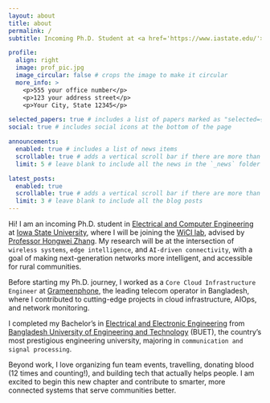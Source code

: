 ```yaml
---
layout: about
title: about
permalink: /
subtitle: Incoming Ph.D. Student at <a href='https://www.iastate.edu/'>Iowa State University</a>

profile:
  align: right
  image: prof_pic.jpg
  image_circular: false # crops the image to make it circular
  more_info: >
    <p>555 your office number</p>
    <p>123 your address street</p>
    <p>Your City, State 12345</p>

selected_papers: true # includes a list of papers marked as "selected={true}"
social: true # includes social icons at the bottom of the page

announcements:
  enabled: true # includes a list of news items
  scrollable: true # adds a vertical scroll bar if there are more than 3 news items
  limit: 5 # leave blank to include all the news in the `_news` folder

latest_posts:
  enabled: true
  scrollable: true # adds a vertical scroll bar if there are more than 3 new posts items
  limit: 3 # leave blank to include all the blog posts
---
```

Hi! I am an incoming Ph.D. student in [Electrical and Computer Engineering](https://www.ece.iastate.edu/) at [Iowa State University](https://www.iastate.edu/), where I will be joining the [WiCI lab](https://wici.iastate.edu/), advised by [Professor Hongwei Zhang](https://www.ece.iastate.edu/~hongwei/). My research will be at the intersection of `wireless systems`, `edge intelligence`, and `AI-driven connectivity`, with a goal of making next-generation networks more intelligent, and accessible for rural communities. 

Before starting my Ph.D. journey, I worked as a `Core Cloud Infrastructure Engineer` at [Grameenphone](https://www.grameenphone.com), the leading telecom operator in Bangladesh, where I contributed to cutting-edge projects in cloud infrastructure, AIOps, and network monitoring. 

I completed my Bachelor’s in [Electrical and Electronic Engineering](https://eee.buet.ac.bd/) from [Bangladesh University of Engineering and Technology](https://buet.ac.bd/) (BUET), the country’s most prestigious engineering university, majoring in `communication and signal processing`.


Beyond work, I love organizing fun team events, travelling,  donating blood (12 times and counting!), and building tech that actually helps people. I am excited to begin this new chapter and contribute to smarter, more connected systems that serve communities better.


